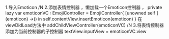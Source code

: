1.导入Emoticon  /N
2.添加表情控制器 ，懒加载一个Emoticon控制器 ，
    private lazy var emoticonVC : EmojiController = EmojiController{ [unowned self ] (emoticon) ->() in
            self.contentView.insertEmoticon(emoticon)
    }
    在viewDidLoad方法中  addChildViewController(emoticonVC)  /N
3.将表情控制器添加为当前控制器的子控制器 
    textView.inputView = emoticonVC.view
